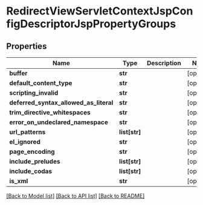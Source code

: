 # RedirectViewServletContextJspConfigDescriptorJspPropertyGroups

## Properties
Name | Type | Description | Notes
------------ | ------------- | ------------- | -------------
**buffer** | **str** |  | [optional] 
**default_content_type** | **str** |  | [optional] 
**scripting_invalid** | **str** |  | [optional] 
**deferred_syntax_allowed_as_literal** | **str** |  | [optional] 
**trim_directive_whitespaces** | **str** |  | [optional] 
**error_on_undeclared_namespace** | **str** |  | [optional] 
**url_patterns** | **list[str]** |  | [optional] 
**el_ignored** | **str** |  | [optional] 
**page_encoding** | **str** |  | [optional] 
**include_preludes** | **list[str]** |  | [optional] 
**include_codas** | **list[str]** |  | [optional] 
**is_xml** | **str** |  | [optional] 

[[Back to Model list]](../README.md#documentation-for-models) [[Back to API list]](../README.md#documentation-for-api-endpoints) [[Back to README]](../README.md)


